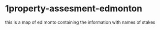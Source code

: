 # 1property-assesment-edmonton
this is a map of ed monto containing the information with names of stakes
